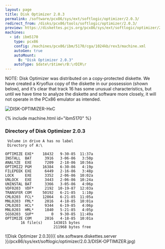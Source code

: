 ```yaml
---
layout: page
title: Disk Optimizer 2.0.3
permalink: /software/pcx86/sys/ext/softlogic/optimizer/2.0.3/
redirect_from: /disks/pcx86/tools/softlogic/optimizer/2.0.3/
preview: https://diskettes.pcjs.org/pcx86/sys/ext/softlogic/optimizer/2.0.3/DISK-OPTIMIZER.jpg
machines:
  - id: ibm5170
    type: pcx86
    config: /machines/pcx86/ibm/5170/cga/1024kb/rev3/machine.xml
    autoGen: true
    autoMount:
      B: "Disk Optimizer 2.0.3"
    autoType: $date\r$time\rB:\rDIR\r
---
```


NOTE: Disk Optimizer was distributed on a copy-protected diskette.  We have created a Kryoflux copy
of the diskette in our possession (shown below), and it's clear that track 16 has some unusual characteristics,
but until we have time to analyze the diskette and software more closely, it will not operate in the PCx86
emulator as intended.

![DISK-OPTIMIZER-HxC](DISK-OPTIMIZER-HxC.png)

{% include machine.html id="ibm5170" %}

### Directory of Disk Optimizer 2.0.3

     Volume in drive A has no label
     Directory of A:\

    OPTIMIZE EXE*    18432   9-30-85  11:37a
    INSTALL  BAT      3916   3-06-86   3:50p
    ANALYZE  EXE      7209   2-18-86  10:56a
    OPTIMIZ2 PGM     16384   6-30-86   4:19p
    FILEPEEK EXE      6449   2-16-86   3:48p
    LOCK     EXE      3352   2-06-86  10:02a
    UNLOCK   EXE      3443   2-06-86  10:24a
    UNINSTAL BAT      3366   3-05-86   4:06p
    VDF0203  VDF*     2192  10-19-87  12:03a
    TRANSFER COM     50192   6-21-85   1:10p
    CML0203  FCL*    12864   6-21-85  11:05a
    MNL0203  FML*     2016   4-18-85  10:01a
    CML0203  HCL*     9344   6-19-85   4:06p
    MNL0203  HML*     1840   5-21-85   4:05p
    SGS0203  SUP*        0   9-30-85  11:49a
    OPTIMIZE COM      2016   4-18-85  10:01a
           16 file(s)     143015 bytes
                          211968 bytes free

![Disk Optimizer 2.0.3]({{ site.software.diskettes.server }}/pcx86/sys/ext/softlogic/optimizer/2.0.3/DISK-OPTIMIZER.jpg)
